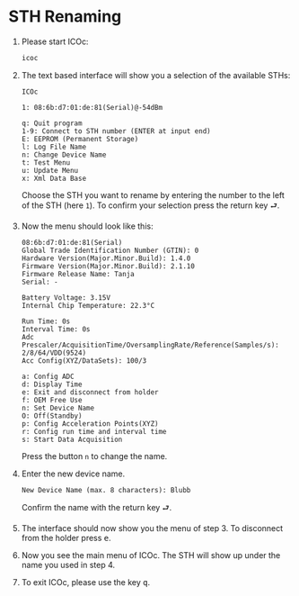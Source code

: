 # STH Renaming

1. Please start ICOc:

   ```sh
   icoc
   ```

2. The text based interface will show you a selection of the available STHs:

   ```
   ICOc

   1: 08:6b:d7:01:de:81(Serial)@-54dBm

   q: Quit program
   1-9: Connect to STH number (ENTER at input end)
   E: EEPROM (Permanent Storage)
   l: Log File Name
   n: Change Device Name
   t: Test Menu
   u: Update Menu
   x: Xml Data Base
   ```

   Choose the STH you want to rename by entering the number to the left of the STH (here `1`). To confirm your selection press the return key <kbd>⮐</kbd>.

3. Now the menu should look like this:

   ```
   08:6b:d7:01:de:81(Serial)
   Global Trade Identification Number (GTIN): 0
   Hardware Version(Major.Minor.Build): 1.4.0
   Firmware Version(Major.Minor.Build): 2.1.10
   Firmware Release Name: Tanja
   Serial: -

   Battery Voltage: 3.15V
   Internal Chip Temperature: 22.3°C

   Run Time: 0s
   Interval Time: 0s
   Adc Prescaler/AcquisitionTime/OversamplingRate/Reference(Samples/s): 2/8/64/VDD(9524)
   Acc Config(XYZ/DataSets): 100/3

   a: Config ADC
   d: Display Time
   e: Exit and disconnect from holder
   f: OEM Free Use
   n: Set Device Name
   O: Off(Standby)
   p: Config Acceleration Points(XYZ)
   r: Config run time and interval time
   s: Start Data Acquisition
   ```

   Press the button `n` to change the name.

4. Enter the new device name.

   ```
   New Device Name (max. 8 characters): Blubb
   ```

   Confirm the name with the return key <kbd>⮐</kbd>.

5. The interface should now show you the menu of step 3. To disconnect from the holder press <kbd>e</kbd>.

6. Now you see the main menu of ICOc. The STH will show up under the name you used in step 4.

7. To exit ICOc, please use the key <kbd>q</kbd>.
